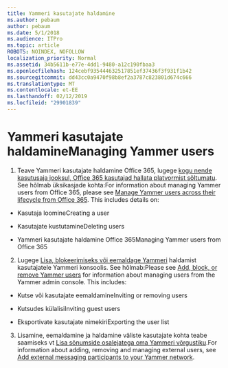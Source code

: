 ```yaml
---
title: Yammeri kasutajate haldamine
ms.author: pebaum
author: pebaum
ms.date: 5/1/2018
ms.audience: ITPro
ms.topic: article
ROBOTS: NOINDEX, NOFOLLOW
localization_priority: Normal
ms.assetid: 34b5611b-e77e-4dd1-9480-a12c190fbaa3
ms.openlocfilehash: 124cebf935444632517851ef37436f3f931f1b42
ms.sourcegitcommit: dd43cc0a9470f98b8ef2a3787c823801d674c666
ms.translationtype: MT
ms.contentlocale: et-EE
ms.lasthandoff: 02/12/2019
ms.locfileid: "29901839"
---
```

# <a name="managing-yammer-users"></a><span data-ttu-id="6fee1-102">Yammeri kasutajate haldamine</span><span class="sxs-lookup"><span data-stu-id="6fee1-102">Managing Yammer users</span></span>

1. <span data-ttu-id="6fee1-p101">Teave Yammeri kasutajate haldamine Office 365, lugege [kogu nende kasutusaja jooksul, Office 365 kasutajad hallata platvormist sõltumatu](https://support.office.com/article/6c4c8fff-6444-404a-bffc-f9da0bcc3039). See hõlmab üksikasjade kohta:</span><span class="sxs-lookup"><span data-stu-id="6fee1-p101">For information about managing Yammer users from Office 365, please see [Manage Yammer users across their lifecycle from Office 365](https://support.office.com/article/6c4c8fff-6444-404a-bffc-f9da0bcc3039). This includes details on:</span></span>
    
  - <span data-ttu-id="6fee1-105">Kasutaja loomine</span><span class="sxs-lookup"><span data-stu-id="6fee1-105">Creating a user</span></span>
    
  - <span data-ttu-id="6fee1-106">Kasutajate kustutamine</span><span class="sxs-lookup"><span data-stu-id="6fee1-106">Deleting users</span></span>
    
  - <span data-ttu-id="6fee1-107">Yammeri kasutajate haldamine Office 365</span><span class="sxs-lookup"><span data-stu-id="6fee1-107">Managing Yammer users from Office 365</span></span>
    
2. <span data-ttu-id="6fee1-p102">Lugege [Lisa, blokeerimiseks või eemaldage Yammeri](http://alchemyportal.azurewebsites.net/Rule/ManageYammer%20users%20across%20their%20lifecycle%20from%20Office%20365) haldamist kasutajatele Yammeri konsoolis. See hõlmab:</span><span class="sxs-lookup"><span data-stu-id="6fee1-p102">Please see [Add, block, or remove Yammer users](http://alchemyportal.azurewebsites.net/Rule/ManageYammer%20users%20across%20their%20lifecycle%20from%20Office%20365) for information about managing users from the Yammer admin console. This includes:</span></span> 
    
  - <span data-ttu-id="6fee1-110">Kutse või kasutajate eemaldamine</span><span class="sxs-lookup"><span data-stu-id="6fee1-110">Inviting or removing users</span></span>
    
  - <span data-ttu-id="6fee1-111">Kutsudes külalisi</span><span class="sxs-lookup"><span data-stu-id="6fee1-111">Inviting guest users</span></span>
    
  - <span data-ttu-id="6fee1-112">Eksportivate kasutajate nimekiri</span><span class="sxs-lookup"><span data-stu-id="6fee1-112">Exporting the user list</span></span>
    
3. <span data-ttu-id="6fee1-113">Lisamine, eemaldamine ja haldamine väliste kasutajate kohta teabe saamiseks vt [Lisa sõnumside osalejatega oma Yammeri võrgustiku](https://support.office.com/article/423653bb-86b2-4eac-9d7e-dca121f7c16c).</span><span class="sxs-lookup"><span data-stu-id="6fee1-113">For information about adding, removing and managing external users, see [Add external messaging participants to your Yammer network](https://support.office.com/article/423653bb-86b2-4eac-9d7e-dca121f7c16c).</span></span>
    


